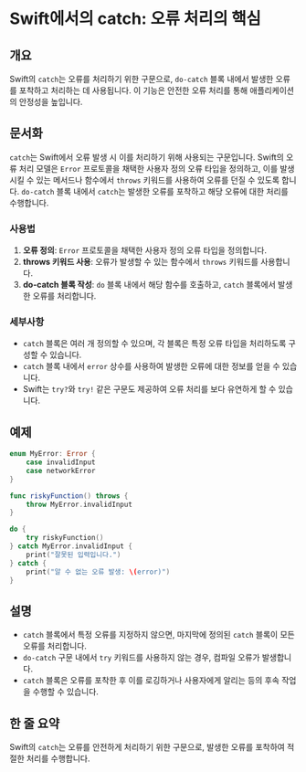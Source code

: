 <!--
Meta Description: # Swift에서의 catch: 오류 처리의 핵심 ## 개요 Swift의 `catch`는 오류를 처리하기 위한 구문으로, `do-catch` 블록 내에서 발생한 오류를 포착하고 처리하는 데 사용됩니다. 이 기능은 안전한 오류 처리를 통해 애플리케이션의 안정성을 높입니다...
Meta Keywords: catch, 오류를, 내에서, 발생한, error
-->

# Swift에서의 catch: 오류 처리의 핵심

## 개요
Swift의 `catch`는 오류를 처리하기 위한 구문으로, `do-catch` 블록 내에서 발생한 오류를 포착하고 처리하는 데 사용됩니다. 이 기능은 안전한 오류 처리를 통해 애플리케이션의 안정성을 높입니다.

## 문서화
`catch`는 Swift에서 오류 발생 시 이를 처리하기 위해 사용되는 구문입니다. Swift의 오류 처리 모델은 `Error` 프로토콜을 채택한 사용자 정의 오류 타입을 정의하고, 이를 발생시킬 수 있는 메서드나 함수에서 `throws` 키워드를 사용하여 오류를 던질 수 있도록 합니다. `do-catch` 블록 내에서 `catch`는 발생한 오류를 포착하고 해당 오류에 대한 처리를 수행합니다.

### 사용법
1. **오류 정의**: `Error` 프로토콜을 채택한 사용자 정의 오류 타입을 정의합니다.
2. **throws 키워드 사용**: 오류가 발생할 수 있는 함수에서 `throws` 키워드를 사용합니다.
3. **do-catch 블록 작성**: `do` 블록 내에서 해당 함수를 호출하고, `catch` 블록에서 발생한 오류를 처리합니다.

### 세부사항
- `catch` 블록은 여러 개 정의할 수 있으며, 각 블록은 특정 오류 타입을 처리하도록 구성할 수 있습니다.
- `catch` 블록 내에서 `error` 상수를 사용하여 발생한 오류에 대한 정보를 얻을 수 있습니다.
- Swift는 `try?`와 `try!` 같은 구문도 제공하여 오류 처리를 보다 유연하게 할 수 있습니다.

## 예제
```swift
enum MyError: Error {
    case invalidInput
    case networkError
}

func riskyFunction() throws {
    throw MyError.invalidInput
}

do {
    try riskyFunction()
} catch MyError.invalidInput {
    print("잘못된 입력입니다.")
} catch {
    print("알 수 없는 오류 발생: \(error)")
}
```

## 설명
- `catch` 블록에서 특정 오류를 지정하지 않으면, 마지막에 정의된 `catch` 블록이 모든 오류를 처리합니다.
- `do-catch` 구문 내에서 `try` 키워드를 사용하지 않는 경우, 컴파일 오류가 발생합니다.
- `catch` 블록은 오류를 포착한 후 이를 로깅하거나 사용자에게 알리는 등의 후속 작업을 수행할 수 있습니다.

## 한 줄 요약
Swift의 `catch`는 오류를 안전하게 처리하기 위한 구문으로, 발생한 오류를 포착하여 적절한 처리를 수행합니다.